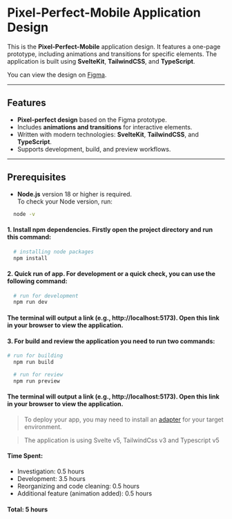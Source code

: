 # Pixel-Perfect-Mobile Application Design

This is the **Pixel-Perfect-Mobile** application design. It features a one-page prototype, including animations and transitions for specific elements. The application is built using **SvelteKit**, **TailwindCSS**, and **TypeScript**.

You can view the design on [Figma](https://www.figma.com/design/4ZHVs2vF3dTMghJnuwR5qH/Untitled?node-id=0-14&t=kzoy3meCrlH7WFoH-0).

---

## Features

- **Pixel-perfect design** based on the Figma prototype.
- Includes **animations and transitions** for interactive elements.
- Written with modern technologies: **SvelteKit**, **TailwindCSS**, and **TypeScript**.
- Supports development, build, and preview workflows.

---

## Prerequisites

- **Node.js** version 18 or higher is required.  
  To check your Node version, run:
```bash
  node -v
```

#### 1. Install npm dependencies. Firstly open the project directory and run this command:

```bash
  # installing node packages
  npm install
```

#### 2. Quick run of app. For development or a quick check, you can use the following command:

```bash
  # run for development
  npm run dev
```
#### The terminal will output a link (e.g., http://localhost:5173). Open this link in your browser to view the application.

#### 3. For build and review the application you need to run two commands:

```bash
# run for building
  npm run build
```

```bash
  # run for review
  npm run preview
```

#### The terminal will output a link (e.g., http://localhost:5173). Open this link in your browser to view the application.

> To deploy your app, you may need to install an [adapter](https://svelte.dev/docs/kit/adapters) for your target environment.

> The application is using Svelte v5, TailwindCss v3 and Typescript v5

#### Time Spent:
- Investigation: 0.5 hours
- Development: 3.5 hours
- Reorganizing and code cleaning: 0.5 hours
- Additional feature (animation added): 0.5 hours

#### Total: 5 hours
